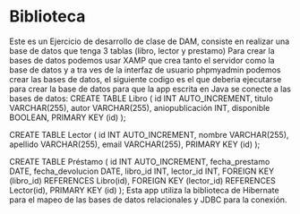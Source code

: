 # Biblioteca
Este es un Ejercicio de desarrollo de clase de DAM, consiste en realizar una base de datos que tenga 3 tablas (libro, lector y prestamo)
Para crear la bases de datos podemos usar XAMP que crea tanto el servidor como la base de datos y a tra ves de la interfaz de usuario phpmyadmin
podemos crear las bases de datos, el siguiente codigo es el que deberia ejecutarse para crear la base de datos para que la app escrita en Java 
se conecte a las bases de datos: 
CREATE TABLE Libro (
    id INT AUTO_INCREMENT,
    titulo VARCHAR(255),
    autor VARCHAR(255),
    aniopublicación INT,
    disponible BOOLEAN,
    PRIMARY KEY (id)
);

CREATE TABLE Lector (
    id INT AUTO_INCREMENT,
    nombre VARCHAR(255),
    apellido VARCHAR(255),
    email VARCHAR(255),
    PRIMARY KEY (id)
);

CREATE TABLE Préstamo (
    id INT AUTO_INCREMENT,
    fecha_prestamo DATE,
    fecha_devolucion DATE,
    libro_id INT,
    lector_id INT,
    FOREIGN KEY (libro_id) REFERENCES Libro(id),
    FOREIGN KEY (lector_id) REFERENCES Lector(id),
    PRIMARY KEY (id)
);
Esta app utiliza la biblioteca de Hibernate para el mapeo de las bases de datos relacionales y JDBC para la conexión.
